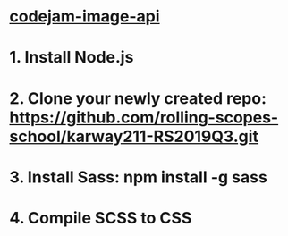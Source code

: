 # [codejam-image-api](https://upbeat-ardinghelli-18850b.netlify.com/)

# 1. Install Node.js

# 2. Clone your newly created repo: https://github.com/rolling-scopes-school/karway211-RS2019Q3.git

# 3. Install Sass: npm install -g sass

# 4. Compile SCSS to CSS
